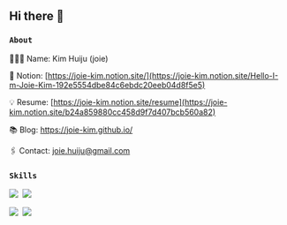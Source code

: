 ## Hi there 👋

### `About`

👩🏻‍💻 Name: Kim Huiju (joie)

💛 Notion: [https://joie-kim.notion.site/](https://joie-kim.notion.site/Hello-I-m-Joie-Kim-192e5554dbe84c6ebdc20eeb04d8f5e5)

💡 Resume: [https://joie-kim.notion.site/resume](https://joie-kim.notion.site/b24a859880cc458d9f7d407bcb560a82)

📚 Blog: https://joie-kim.github.io/

🖇 Contact: joie.huiju@gmail.com

### `Skills`

<img src="https://img.shields.io/badge/JavaScript-F7DF1E?style=flat&logo=TypeScript&logoColor=white" />&nbsp;
<img src="https://img.shields.io/badge/TypeScript-3178C6?style=flat&logo=TypeScript&logoColor=white" />&nbsp;

<img src="https://img.shields.io/badge/ReactJS-61DAFB?style=flat&logo=React&logoColor=white" />&nbsp;
<img src="https://img.shields.io/badge/VueJS-4FC08D?style=flat&logo=React&logoColor=white" />&nbsp;
